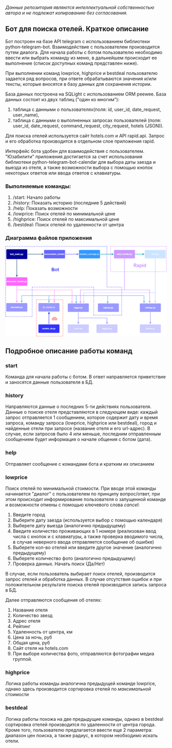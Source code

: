 *Данные репозитория являются интеллектуальной собственностью автора и не подлежат копированию без согласования.*

## Бот для поиска отелей. Краткое описание
Бот построен на базе API telegram с использованием библиотеки python-telegram-bot. 
Взаимодействие с пользователем производится путем диалога. Для начала работы с ботом пользователю 
необходимо ввести или выбрать команду из меню, в дальнейшем происходит ее выполнение (список доступных 
команд представлен ниже).

При выполнении команд lowprice, highprice и bestdeal пользователю задается ряд вопросов, при ответе 
обрабатываются значения и/или тексты, которые вносятся в базу данных для сохранения истории. 

База данных построена на SQLight с использованием ORM peewee. База данных состоит из двух таблиц ("один ко многим"):
1. таблица с данными о пользователях(поля: id, user_id, date_request, user_name), 
2. таблица с данными о выполненных запросах пользователей (поля: user_id, date_request, command_request, 
city_request, hotels (JSON)). 

Для поиска отелей используется сайт hotels.com и API rapid.api. Запрос и его обработка производится в отдельном
слое приложения rapid.

Интерфейс бота удобен для взаимодействия с пользователем. "Юзабилити" приложения достигается
за счет использования библиотеки python-telegram-bot-calendar для выбора даты заезда и выезда из отеля, а также 
возможности выбора с помощью кнопок некоторых ответов или ввода ответов с клавиатуры.

### Выполняемые команды:
1. /start:  Начало работы 
2. /history:  Показать историю (последние 5 действий) 
3. /help:  Показать возможности 
4. /lowprice: Поиск отелей по минимальной цене 
5. /highprice: Поиск отелей по максимальной цене 
6. /bestdeal: Поиск отелей по удаленности от центра

### Диаграмма файлов приложения
![demo_files](demo.png)

## Подробное описание работы команд
### start
Команда для начала работы с ботом. В ответ направляется приветствие и заносятся данные пользователя в БД.
### history
Направляются данные о последних 5-ти действиях пользователя. Данные о поиске отеля представляются в следующем виде:
каждый запрос отправляется 1 сообщением, которое содержит дату и время запроса, команду запроса (lowprice, 
highprice или bestdeal), город и найденные отели при запросе (название отеля и его url-адрес).
В случае, если запросов было 4 или меньше, последним отправленным сообщением будет информация о начале общения 
с ботом (дата).
### help
Отправляет сообщение с командами бота и кратким их описанием
### lowprice
Поиск отелей по минимальной стоимости. При вводе этой команды начинается "диалог" с пользователем по принципу
вопрос/ответ, при этом происходит информирование пользователя о запущенной команде и возможности отмены с помощью 
ключевого слова *cancel*:
1. Введите город 
2. Выберите дату заезда (используется выбор с помощью календаря)
3. Выберете дату выезда (аналогично предыдущему)
4. Введите количество проживающих в 1 номере (реализован ввод числа с кнопок и с клавиатуры, 
а также проверка вводимого числа, в случае неверного ввода отправляется сообщение об ошибке)
5. Выберете кол-во отелей или введите другое значение (аналогично предыдущему)
6. Выберете количество фото (аналогично предыдущему)
7. Проверка данных. Начать поиск (Да/Нет)

В случае, если пользователь выбирает поиск отелей, производится запрос отелей и обработка данных. В случае 
отсутствия ошибок и при положительном результате поиска отелей производится запись запроса в БД. 

Далее отправляются сообщения об отелях:
1. Название отеля
2. Количество звезд
3. Адрес отеля
4. Рейтинг
5. Удаленность от центра, км
6. Цена за ночь, руб
7. Общая цена, руб
8. Сайт отеля на hotels.com
9. При выборе количества фото, отправляются фотографии медиа группой.

### highprice
Логика работы команды аналогична предыдущей команде lowprice, однако здесь производится сортировка отелей 
по *максимальной* стоимости

### bestdeal
Логика работы похожа на две предыдущие команды, однако в bestdeal сортировка отелей производится по удаленности 
от центра города. Кроме того, пользователю предлагается ввести еще 2 параметра: диапазон цен поиска, а также 
радиус, в котором необходимо искать отели.
